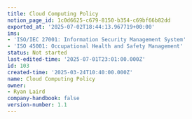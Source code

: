 ```yaml
---
title: Cloud Computing Policy
notion_page_id: 1c0d6625-c679-8150-b354-c69bf66b82dd
exported_at: '2025-07-02T18:44:13.967719+00:00'
ims:
- 'ISO/IEC 27001: Information Security Management System'
- 'ISO 45001: Occupational Health and Safety Management'
status: Not started
last-edited-time: '2025-07-01T23:01:00.000Z'
id: 103
created-time: '2025-03-24T10:40:00.000Z'
name: Cloud Computing Policy
owner:
- Ryan Laird
company-handbook: false
version-number: 1.1
---
```


<!-- Unsupported block type: unsupported -->